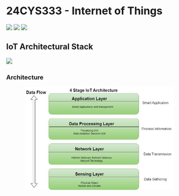 # 24CYS333 - Internet of Things
![](https://img.shields.io/badge/Batch-22CYS-lightgreen) ![](https://img.shields.io/badge/UG-blue) ![](https://img.shields.io/badge/Subject-IoT-blue)
<br/>

## IoT Architectural Stack
![](https://img.shields.io/badge/Date-16_December-blue)

### Architecture 
<p align="center">
	<img src="../images/IoT_Arch.jpg" width=400 />
</p>
